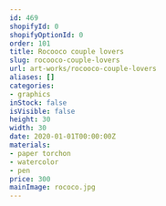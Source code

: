 ```yaml
---
id: 469
shopifyId: 0
shopifyOptionId: 0
order: 101
title: Rocooco couple lovers
slug: rocooco-couple-lovers
url: art-works/rocooco-couple-lovers
aliases: []
categories:
- graphics
inStock: false
isVisible: false
height: 30
width: 30
date: 2020-01-01T00:00:00Z
materials:
- paper torchon
- watercolor
- pen
price: 300
mainImage: rococo.jpg
---
```

